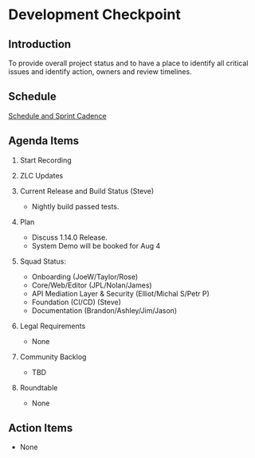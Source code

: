 # Development Checkpoint

Introduction
------------
To provide overall project status and to have a place to identify all critical issues and identify action, owners and review timelines.

Schedule
--------
[Schedule and Sprint Cadence](https://github.com/zowe/community/blob/master/Project%20Management/PI%20Planning/20PI3%20Planning/Zowe%20PI%20%26%20Sprint%20Cadence.md)



Agenda Items
------------
1. Start Recording
2. ZLC Updates
3. Current Release and Build Status (Steve)
   - Nightly build passed tests.
4. Plan
     - Discuss 1.14.0 Release.
     - System Demo will be booked for Aug 4
5. Squad Status:
    - Onboarding (JoeW/Taylor/Rose)
    - Core/Web/Editor (JPL/Nolan/James)
    - API Mediation Layer & Security (Elliot/Michal S/Petr P)
    - Foundation (CI/CD) (Steve)
    - Documentation (Brandon/Ashley/Jim/Jason)

6. Legal Requirements
    - None

7. Community Backlog
    - TBD
8. Roundtable
    - None

Action Items
------------
- None
